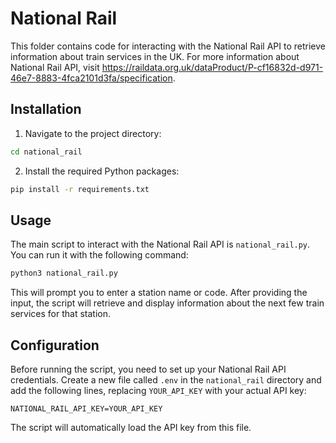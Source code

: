 # National Rail

This folder contains code for interacting with the National Rail API to retrieve information about train services in the UK. For more information about National Rail API, visit https://raildata.org.uk/dataProduct/P-cf16832d-d971-46e7-8883-4fca2101d3fa/specification.

## Installation

1. Navigate to the project directory:

```bash
cd national_rail
```

2. Install the required Python packages:

```bash
pip install -r requirements.txt
```

## Usage

The main script to interact with the National Rail API is `national_rail.py`. You can run it with the following command:

```bash
python3 national_rail.py
```

This will prompt you to enter a station name or code. After providing the input, the script will retrieve and display information about the next few train services for that station.

## Configuration

Before running the script, you need to set up your National Rail API credentials. Create a new file called `.env` in the `national_rail` directory and add the following lines, replacing `YOUR_API_KEY` with your actual API key:

```text
NATIONAL_RAIL_API_KEY=YOUR_API_KEY
```

The script will automatically load the API key from this file.